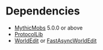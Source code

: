 # Dependencies

* [MythicMobs](https://www.spigotmc.org/resources/%E2%9A%94-mythicmobs-free-version-%E2%96%BAthe-1-custom-mob-creator%E2%97%84.5702/) 5.0.0 or above
* [ProtocolLib](https://www.spigotmc.org/resources/protocollib.1997/)
* [WorldEdit](https://dev.bukkit.org/projects/worldedit) or [FastAsyncWorldEdit](https://www.spigotmc.org/resources/fast-async-worldedit.13932/)
